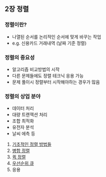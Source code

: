 ## 2장 정렬

### 정렬이란?

- 나열된 순서를 논리적인 순서에 맞게 바꾸는 작업
- e.g. 신용카드 거래내역 (날짜 기준 정렬)

### 정렬의 중요성

- 알고리즘 비교방법의 시작
- 다른 문제들에도 정렬 테크닉 응용 가능
- 문제 풀이시 정렬부터 시작해야하는 경우가 많음

### 정렬의 상업 분야

- 데이터 처리
- 대량 트랜잭션 처리
- 조합 최적화
- 유전자 분석
- 날씨 에측 등

1. [기초적인 정렬 방법들](1_기초적인_정렬_방법들.md)
2. [병합 정렬](2_병합_정렬.md)
3. [퀵 정렬](3_퀵_정렬.md)
4. [우선순위 큐](4_우선순위_큐.md)
5. 응용